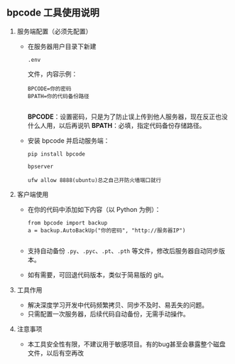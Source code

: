 ## bpcode 工具使用说明

1. 服务端配置（必须先配置）

   - 在服务器用户目录下新建

      

     ```
     .env
     ```

      

     文件，内容示例：

     ```
     BPCODE=你的密码
     BPATH=你的代码备份路径
                             
     ```

     **BPCODE**：设置密码，只是为了防止误上传到他人服务器，现在反正也没什么人用，以后再说叭
     **BPATH**：必填，指定代码备份存储路径。

   - 安装 bpcode 并启动服务端：

     ```
     pip install bpcode
     ```

     ```
     bpserver
     ```

     ```
     ufw allow 8888(ubuntu)总之自己开防火墙端口就行
     ```

2. 客户端使用

   - 在你的代码中添加如下内容（以 Python 为例）：

     ```
     from bpcode import backup
     a = backup.AutoBackUp("你的密码", "http://服务器IP")
                             
     ```

   - 支持自动备份 `.py`、`.pyc`、`.pt`、`.pth` 等文件，修改后服务器自动同步版本。

   - 如有需要，可回退代码版本，类似于简易版的 git。

3. 工具作用

   - 解决深度学习开发中代码频繁拷贝、同步不及时、易丢失的问题。
   - 只需配置一次服务器，后续代码自动备份，无需手动操作。

4. 注意事项

   - 本工具安全性有限，不建议用于敏感项目。有的bug甚至会暴露整个磁盘文件，以后有空再改